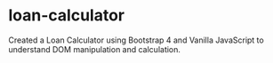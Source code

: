 # loan-calculator
Created a Loan Calculator using Bootstrap 4 and Vanilla JavaScript to understand DOM manipulation and calculation.
